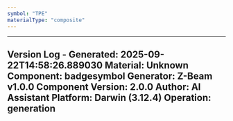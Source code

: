 ```yaml
---
symbol: "TPE"
materialType: "composite"
---
```


---
Version Log - Generated: 2025-09-22T14:58:26.889030
Material: Unknown
Component: badgesymbol
Generator: Z-Beam v1.0.0
Component Version: 2.0.0
Author: AI Assistant
Platform: Darwin (3.12.4)
Operation: generation
---